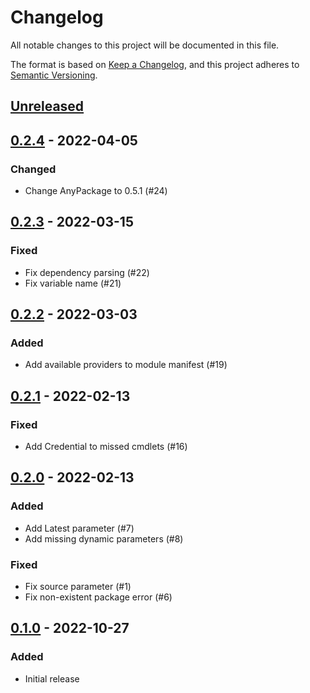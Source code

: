 # Changelog

All notable changes to this project will be documented in this file.

The format is based on [Keep a Changelog](https://keepachangelog.com/en/1.0.0/),
and this project adheres to [Semantic Versioning](https://semver.org/spec/v2.0.0.html).

## [Unreleased]

## [0.2.4] - 2022-04-05

### Changed

- Change AnyPackage to 0.5.1 (#24)

## [0.2.3] - 2022-03-15

### Fixed

- Fix dependency parsing (#22)
- Fix variable name (#21)

## [0.2.2] - 2022-03-03

### Added

- Add available providers to module manifest (#19)

## [0.2.1] - 2022-02-13

### Fixed

- Add Credential to missed cmdlets (#16)

## [0.2.0] - 2022-02-13

### Added

- Add Latest parameter (#7)
- Add missing dynamic parameters (#8)

### Fixed

- Fix source parameter (#1)
- Fix non-existent package error (#6)

## [0.1.0] - 2022-10-27

### Added

- Initial release

[Unreleased]: https://github.com/AnyPackage/anypackage/psresourceget/compare/v0.2.4...HEAD
[0.2.4]: https://github.com/anypackage/psresourceget/releases/tag/v0.2.4
[0.2.3]: https://github.com/anypackage/psresourceget/releases/tag/v0.2.3
[0.2.2]: https://github.com/anypackage/psresourceget/releases/tag/v0.2.2
[0.2.1]: https://github.com/anypackage/psresourceget/releases/tag/v0.2.1
[0.2.0]: https://github.com/anypackage/psresourceget/releases/tag/v0.2.0
[0.1.0]: https://github.com/anypackage/psresourceget/releases/tag/v0.1.0
